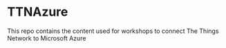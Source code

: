 # TTNAzure
This repo contains the content used for workshops to connect The Things Network to Microsoft Azure 
